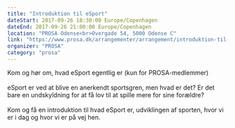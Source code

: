 ```yaml
---
title: "Introduktion til eSport"
dateStart: 2017-09-26 18:30:00 Europe/Copenhagen
dateEnd: 2017-09-26 21:00:00 Europe/Copenhagen
location: "PROSA Odense<br>Overgade 54, 5000 Odense C"
link: "https://www.prosa.dk/arrangementer/arrangement/introduktion-til-esport/"
organizer: "PROSA"
category: "prosa"
---
```

Kom og hør om, hvad eSport egentlig er (kun for PROSA-medlemmer)<br><br>
eSport er ved at blive en anerkendt sportsgren, men hvad er det? Er det bare en undskyldning for at få lov til at spille mere for sine forældre?<br><br>
Kom og få en introduktion til hvad eSport er, udviklingen af sporten, hvor vi er i dag og hvor vi er på vej hen.